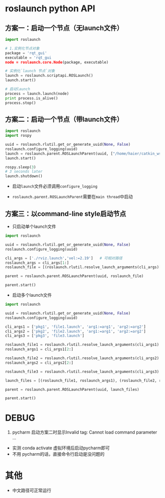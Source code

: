 # roslaunch python API

## 方案一：启动一个节点（无launch文件）

```python
import roslaunch

# 1.实例化节点对象
package = 'rqt_gui'
executable = 'rqt_gui
node = roslaunch.core.Node(package, executable)

# 实例化`launch 节点`对象
launch = roslaunch.scriptapi.ROSLaunch()
launch.start()

# 启动launch
process = launch.launch(node)
print process.is_alive()
process.stop()
```

 

## 方案二：启动一个节点（带launch文件）

```python
import roslaunch
import rospy

uuid = roslaunch.rlutil.get_or_generate_uuid(None, False)
roslaunch.configure_logging(uuid)
launch = roslaunch.parent.ROSLaunchParent(uuid, ["/home/haier/catkin_ws/src/testapi/launch/test_node.launch"])
launch.start()

rospy.sleep(3)
# 3 seconds later
launch.shutdown()
```

- 启动`launch`文件必须调用`configure_logging`

-  `roslaunch.parent.ROSLaunchParent`需要在`main thread`中启动



## 方案三：以command-line style启动节点

- 只启动单个launch文件

```python
import roslaunch

uuid = roslaunch.rlutil.get_or_generate_uuid(None, False)
roslaunch.configure_logging(uuid)

cli_args = ['./rviz.launch','vel:=2.19']   # 可相对路径
roslaunch_args = cli_args[1:]
roslaunch_file = [(roslaunch.rlutil.resolve_launch_arguments(cli_args)[0], roslaunch_args)]

parent = roslaunch.parent.ROSLaunchParent(uuid, roslaunch_file)

parent.start()
```

- 启动多个launch文件

```python
import roslaunch

uuid = roslaunch.rlutil.get_or_generate_uuid(None, False)
roslaunch.configure_logging(uuid)

cli_args1 = ['pkg1', 'file1.launch', 'arg1:=arg1', 'arg2:=arg2']
cli_args2 = ['pkg2', 'file2.launch', 'arg1:=arg1', 'arg2:=arg2']
cli_args3 = ['pkg3', 'file3.launch']

roslaunch_file1 = roslaunch.rlutil.resolve_launch_arguments(cli_args1)   # 可用于解释包名
roslaunch_args1 = cli_args1[2:]

roslaunch_file2 = roslaunch.rlutil.resolve_launch_arguments(cli_args2)
roslaunch_args2 = cli_args2[2:]

roslaunch_file3 = roslaunch.rlutil.resolve_launch_arguments(cli_args3)

launch_files = [(roslaunch_file1, roslaunch_args1), (roslaunch_file2, roslaunch_args2), roslaunch_file3]

parent = roslaunch.parent.ROSLaunchParent(uuid, launch_files)

parent.start()
```





# DEBUG

1. pycharm 启动方案二时显示Invalid  tag: Cannot load command parameter ...

- 实测 conda activate 虚拟环境后启动pycharm即可
- 不用 pycharm的话，直接命令行启动是没问题的



# 其他

- 中文路径可正常运行